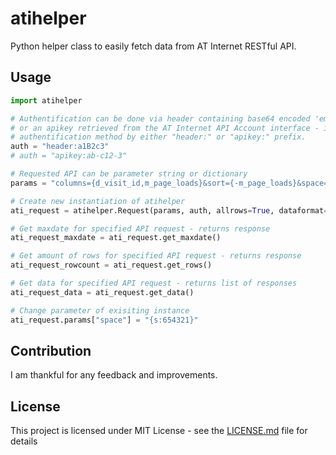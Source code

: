 # atihelper
Python helper class to easily fetch data from AT Internet RESTful API.

## Usage
```python
import atihelper

# Authentification can be done via header containing base64 encoded 'email@email.com:password' string
# or an apikey retrieved from the AT Internet API Account interface - it is mandatory to indicate the used
# authentification method by either "header:" or "apikey:" prefix.
auth = "header:a1B2c3"
# auth = "apikey:ab-c12-3"

# Requested API can be parameter string or dictionary
params = "columns={d_visit_id,m_page_loads}&sort={-m_page_loads}&space={s:123456}&period={D:{start:'2018-12-31',end:'2018-12-31'}}"

# Create new instantiation of atihelper
ati_request = atihelper.Request(params, auth, allrows=True, dataformat="json")

# Get maxdate for specified API request - returns response
ati_request_maxdate = ati_request.get_maxdate()

# Get amount of rows for specified API request - returns response
ati_request_rowcount = ati_request.get_rows()

# Get data for specified API request - returns list of responses
ati_request_data = ati_request.get_data()

# Change parameter of exisiting instance
ati_request.params["space"] = "{s:654321}"
```

## Contribution
I am thankful for any feedback and improvements.

## License
This project is licensed under MIT License - see the [LICENSE.md](https://github.com/datapip/atihelper/blob/master/LICENSE) file for details 
